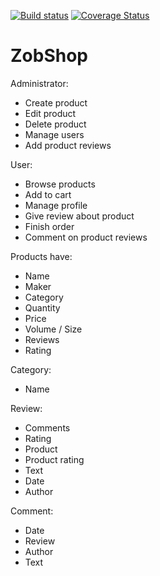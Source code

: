 [![Build status](https://ci.appveyor.com/api/projects/status/ih7bsod4o1d9qfrv?svg=true)](https://ci.appveyor.com/project/Branimir123/zobshop)
[![Coverage Status](https://coveralls.io/repos/github/Branimir123/ZobShop/badge.svg?branch=master)](https://coveralls.io/github/Branimir123/ZobShop?branch=master)
# ZobShop

Administrator:
- Create product
- Edit product
- Delete product
- Manage users
- Add product reviews

User:
- Browse products
- Add to cart
- Manage profile
- Give review about product
- Finish order
- Comment on product reviews

Products have:
 - Name
 - Maker
 - Category
 - Quantity 
 - Price
 - Volume / Size
 - Reviews
 - Rating
 
 Category:
  - Name
  
 Review:
  - Comments
  - Rating
  - Product
  - Product rating
  - Text
  - Date
  - Author
  
  Comment:
   - Date
   - Review
   - Author
   - Text
  
